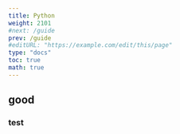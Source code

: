 ```yaml
---
title: Python
weight: 2101
#next: /guide
prev: /guide
#editURL: "https://example.com/edit/this/page"
type: "docs"
toc: true
math: true
---
```


## good

### test








